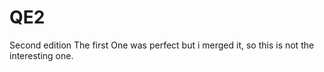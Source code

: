 # QE2
Second edition
The first One was perfect but i merged it, so this is not the interesting one. 
